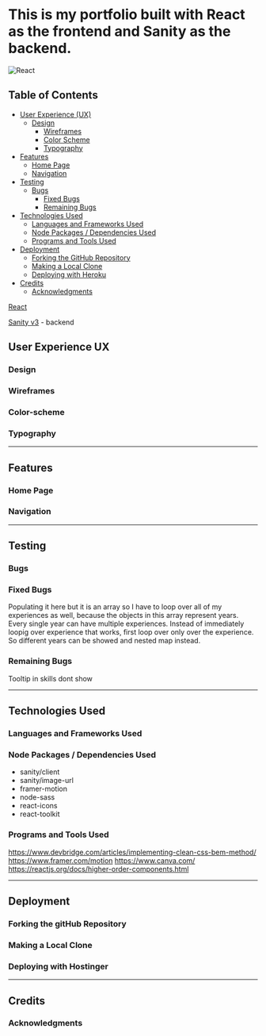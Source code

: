 # This is my portfolio built with React as the frontend and Sanity as the backend.

![React](https://skillicons.dev/icons?i=react)

## Table of Contents

- [User Experience (UX)](#user-experience-ux)
  - [Design](#design)
    - [Wireframes](#wireframes)
    - [Color Scheme](#color-scheme)
    - [Typography](#typography)
- [Features](#features)
  - [Home Page](#home-page)
  - [Navigation](#navigation)
- [Testing](#testing)
  - [Bugs](#bugs)
    - [Fixed Bugs](#fixed-bugs)
    - [Remaining Bugs](#remaining-bugs)
- [Technologies Used](#technologies-used)
  - [Languages and Frameworks Used](#languages-and-frameworks-used)
  - [Node Packages / Dependencies Used](#node-packages--dependencies-used)
  - [Programs and Tools Used](#programs-and-tools-used)
- [Deployment](#deployment)
  - [Forking the GitHub Repository](#forking-the-github-repository)
  - [Making a Local Clone](#making-a-local-clone)
  - [Deploying with Heroku](#deploying-with-heroku)
- [Credits](#credits)
  - [Acknowledgments](#acknowledgments)

[React](https://reactjs.org/)

[Sanity v3](https://www.sanity.io/) - backend

## User Experience UX

### Design
### Wireframes
### Color-scheme
### Typography

<hr>

## Features

### Home Page
### Navigation

<hr>

## Testing

### Bugs
### Fixed Bugs

Populating it here but it is an array so I have to loop over all of my experiences as well, because the objects in this array represent years.
Every single year can have multiple experiences.
Instead of immediately loopig over experience that works, first loop over only over the experience.
So different years can be showed and nested map instead.

### Remaining Bugs

Tooltip in skills dont show

<hr>

## Technologies Used

### Languages and Frameworks Used
### Node Packages / Dependencies Used
- sanity/client
- sanity/image-url
- framer-motion
- node-sass
- react-icons
- react-toolkit

### Programs and Tools Used
https://www.devbridge.com/articles/implementing-clean-css-bem-method/
https://www.framer.com/motion
https://www.canva.com/
https://reactjs.org/docs/higher-order-components.html

<hr>

## Deployment

### Forking the gitHub Repository
### Making a Local Clone
### Deploying with Hostinger

<hr>

## Credits
### Acknowledgments

